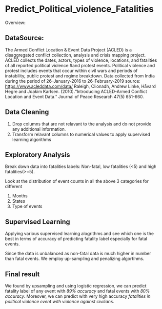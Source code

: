 # Predict_Political_violence_Fatalities

Overview:

## DataSource:

The Armed Conflict Location & Event Data Project (ACLED) is a disaggregated conflict collection, analysis and crisis
mapping project. ACLED collects the dates, actors, types of violence, locations, and fatalities of all reported political violence 
#and protest events. Political violence and protest includes events that occur within civil wars and periods of instability, public protest and regime breakdown. Data collected from India during the period of 26-January-2016 to 26-February-2019
source: https://www.acleddata.com/data/
Raleigh, Clionadh, Andrew Linke, Håvard Hegre and Joakim Karlsen. (2010).“Introducing ACLED-Armed Conflict Location and Event Data.” Journal of Peace Research 47(5) 651-660.

## Data Cleaning

1. Drop columns that are not relavant to the analysis and do not provide any additional information.
2. Transform relavant columns to numerical values to apply supervised learning algorithms

## Exploratory Analysis

Break down data into fatalities labels: Non-fatal, low fatalities (<5) and high fatalities(>=5).

Look at the distribution of event counts in all the above 3 categories for different

1. Months
2. States
3. Type of events

## Supervised Learning

Applying various supervised learning alogrithms and see which one is the best in terms of accuracy of predicting fatality label especially for fatal events.

Since the data is unbalanced as non-fatal data is much higher in number than fatal events. We employ up-sampling and penalizing algortihms.

## Final result

We found by upsampling and using logistic regression, we can predict fatality label of any event with *89% accuracy* and fatal events with *80% accuracy*. Moreover, we can predict with very high accuracy *fatalities in political violence event with violence against civilians*.
